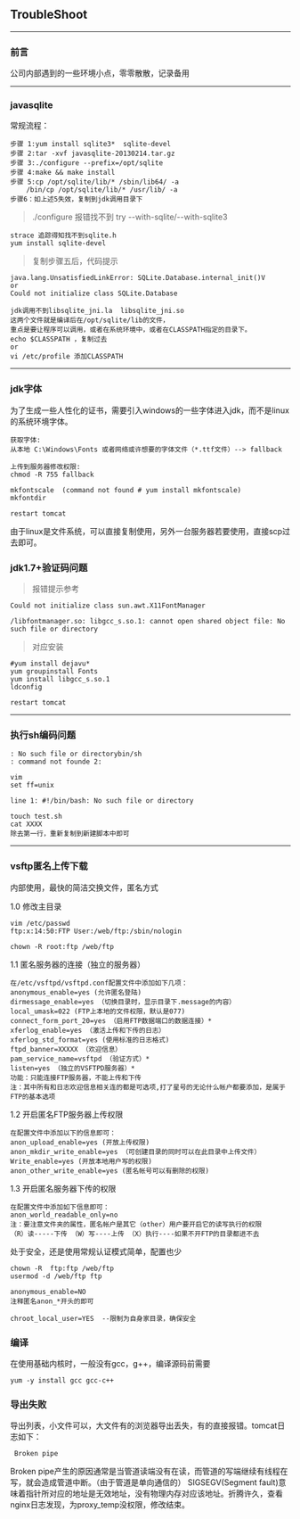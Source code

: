 ## TroubleShoot

***

### 前言
公司内部遇到的一些环境小点，零零散散，记录备用

***
### javasqlite
常规流程：

	步骤 1:yum install sqlite3*  sqlite-devel
	步骤 2:tar -xvf javasqlite-20130214.tar.gz
	步骤 3:./configure --prefix=/opt/sqlite
	步骤 4:make && make install
	步骤 5:cp /opt/sqlite/lib/* /sbin/lib64/ -a
		/bin/cp /opt/sqlite/lib/* /usr/lib/ -a
	步骤6：如上述5失效，复制到jdk调用目录下

>./configure 报错找不到 try --with-sqlite/--with-sqlite3

	strace 追踪得知找不到sqlite.h
	yum install sqlite-devel

>复制步骤五后，代码提示

	java.lang.UnsatisfiedLinkError: SQLite.Database.internal_init()V
	or
	Could not initialize class SQLite.Database

	jdk调用不到libsqlite_jni.la  libsqlite_jni.so
	这两个文件就是编译后在/opt/sqlite/lib的文件，
	重点是要让程序可以调用，或者在系统环境中，或者在CLASSPATH指定的目录下。
	echo $CLASSPATH ，复制过去
	or
	vi /etc/profile 添加CLASSPATH

***
### jdk字体
为了生成一些人性化的证书，需要引入windows的一些字体进入jdk，而不是linux的系统环境字体。

	获取字体:
	从本地 C:\Windows\Fonts 或者网络或许想要的字体文件（*.ttf文件）--> fallback
	
	上传到服务器修改权限:
	chmod -R 755 fallback

	mkfontscale  (command not found # yum install mkfontscale)
	mkfontdir 
	
	restart tomcat 

由于linux是文件系统，可以直接复制使用，另外一台服务器若要使用，直接scp过去即可。


### jdk1.7+验证码问题

>报错提示参考

	Could not initialize class sun.awt.X11FontManager

	/libfontmanager.so: libgcc_s.so.1: cannot open shared object file: No such file or directory

>对应安装

	#yum install dejavu*
	yum groupinstall Fonts
	yum install libgcc_s.so.1
	ldconfig

	restart tomcat	


***
### 执行sh编码问题

	: No such file or direct﻿orybin/sh
	: command not founde 2: 

	vim 
	set ff=unix

	line 1: ﻿#!/bin/bash: No such file or directory

	touch test.sh	
	cat XXXX  
	除去第一行，重新复制到新建脚本中即可

***

### vsftp匿名上传下载

内部使用，最快的简洁交换文件，匿名方式

1.0 修改主目录

	vim /etc/passwd
	ftp:x:14:50:FTP User:/web/ftp:/sbin/nologin

	chown -R root:ftp /web/ftp

1.1 匿名服务器的连接（独立的服务器）

	在/etc/vsftpd/vsftpd.conf配置文件中添加如下几项：
	anonymous_enable=yes (允许匿名登陆)
	dirmessage_enable=yes （切换目录时，显示目录下.message的内容）
	local_umask=022 (FTP上本地的文件权限，默认是077)
	connect_form_port_20=yes （启用FTP数据端口的数据连接）*
	xferlog_enable=yes （激活上传和下传的日志）
	xferlog_std_format=yes (使用标准的日志格式)
	ftpd_banner=XXXXX （欢迎信息）
	pam_service_name=vsftpd （验证方式）*
	listen=yes （独立的VSFTPD服务器）*
	功能：只能连接FTP服务器，不能上传和下传
	注：其中所有和日志欢迎信息相关连的都是可选项,打了星号的无论什么帐户都要添加，是属于FTP的基本选项
	
1.2 开启匿名FTP服务器上传权限

	在配置文件中添加以下的信息即可：
	anon_upload_enable=yes (开放上传权限)
	anon_mkdir_write_enable=yes （可创建目录的同时可以在此目录中上传文件）
	Write_enable=yes (开放本地用户写的权限)
	anon_other_write_enable=yes (匿名帐号可以有删除的权限)
	
1.3 开启匿名服务器下传的权限

	在配置文件中添加如下信息即可：
	anon_world_readable_only=no
	注：要注意文件夹的属性，匿名帐户是其它（other）用户要开启它的读写执行的权限
	（R）读-----下传 （W）写----上传 （X）执行----如果不开FTP的目录都进不去

处于安全，还是使用常规认证模式简单，配置也少

	chown -R  ftp:ftp /web/ftp
	usermod -d /web/ftp ftp

	anonymous_enable=NO
	注释匿名anon_*开头的即可

	chroot_local_user=YES  --限制为自身家目录，确保安全

### 编译
在使用基础内核时，一般没有gcc，g++，编译源码前需要
	
	yum -y install gcc gcc-c++


### 导出失败

导出列表，小文件可以，大文件有的浏览器导出丢失，有的直接报错。tomcat日志如下：

	 Broken pipe

Broken pipe产生的原因通常是当管道读端没有在读，而管道的写端继续有线程在写，就会造成管道中断。（由于管道是单向通信的） SIGSEGV(Segment fault)意味着指针所对应的地址是无效地址，没有物理内存对应该地址。折腾许久，查看nginx日志发现，为proxy_temp没权限，修改结束。